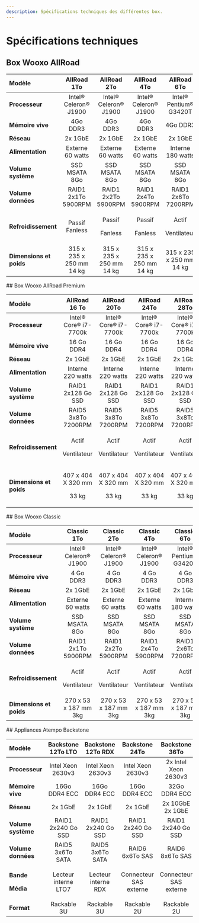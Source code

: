 ```yaml
---
description: Spécifications techniques des différentes box.
---
```


# Spécifications techniques

## Box Wooxo AllRoad

<table>
  <thead>
    <tr>
      <th style="text-align:left">Modèle</th>
      <th style="text-align:center">AllRoad 1To</th>
      <th style="text-align:center">AllRoad 2To</th>
      <th style="text-align:center">AllRoad 4To</th>
      <th style="text-align:center">AllRoad 6To</th>
      <th style="text-align:center">AllRoad 8To</th>
      <th style="text-align:center">AllRoad 10To</th>
      <th style="text-align:center">AllRoad 12To</th>
      <th style="text-align:center">AllRoad 14To</th>
    </tr>
  </thead>
  <tbody>
    <tr>
      <td style="text-align:left"><b>Processeur</b>
      </td>
      <td style="text-align:center">Intel® Celeron® J1900</td>
      <td style="text-align:center">Intel® Celeron® J1900</td>
      <td style="text-align:center">Intel® Celeron® J1900</td>
      <td style="text-align:center">Intel® Pentium® G3420T</td>
      <td style="text-align:center">Intel® Pentium® G3420T</td>
      <td style="text-align:center">Intel® Pentium® G3420T</td>
      <td style="text-align:center">Intel® Pentium® G3420T</td>
      <td style="text-align:center">Intel® Pentium® G3420T</td>
    </tr>
    <tr>
      <td style="text-align:left"><b>Mémoire vive</b>
      </td>
      <td style="text-align:center">4Go DDR3</td>
      <td style="text-align:center">4Go DDR3</td>
      <td style="text-align:center">4Go DDR3</td>
      <td style="text-align:center">4Go DDR3</td>
      <td style="text-align:center">4Go DDR3</td>
      <td style="text-align:center">4Go DDR3</td>
      <td style="text-align:center">4Go DDR3</td>
      <td style="text-align:center">4Go DDR3</td>
    </tr>
    <tr>
      <td style="text-align:left"><b>Réseau</b>
      </td>
      <td style="text-align:center">2x 1GbE</td>
      <td style="text-align:center">2x 1GbE</td>
      <td style="text-align:center">2x 1GbE</td>
      <td style="text-align:center">2x 1GbE</td>
      <td style="text-align:center">2x 1GbE</td>
      <td style="text-align:center">2x 1GbE</td>
      <td style="text-align:center">2x 1GbE</td>
      <td style="text-align:center">2x 1GbE</td>
    </tr>
    <tr>
      <td style="text-align:left"><b>Alimentation</b>
      </td>
      <td style="text-align:center">Externe 60 watts</td>
      <td style="text-align:center">Externe 60 watts</td>
      <td style="text-align:center">Externe 60 watts</td>
      <td style="text-align:center">Interne 180 watts</td>
      <td style="text-align:center">Interne 180 watts</td>
      <td style="text-align:center">Interne 180 watts</td>
      <td style="text-align:center">Interne 180 watts</td>
      <td style="text-align:center">Interne 180 watts</td>
    </tr>
    <tr>
      <td style="text-align:left"><b>Volume système</b>
      </td>
      <td style="text-align:center">SSD MSATA 8Go</td>
      <td style="text-align:center">SSD MSATA 8Go</td>
      <td style="text-align:center">SSD MSATA 8Go</td>
      <td style="text-align:center">SSD MSATA 8Go</td>
      <td style="text-align:center">SSD MSATA 8Go</td>
      <td style="text-align:center">SSD MSATA 8Go</td>
      <td style="text-align:center">SSD MSATA 8Go</td>
      <td style="text-align:center">SSD MSATA 8Go</td>
    </tr>
    <tr>
      <td style="text-align:left"><b>Volume données</b>
      </td>
      <td style="text-align:center">RAID1
        <br />2x1To 5900RPM</td>
      <td style="text-align:center">RAID1 2x2To 5900RPM</td>
      <td style="text-align:center">RAID1 2x4To 5900RPM</td>
      <td style="text-align:center">RAID1 2x6To 7200RPM</td>
      <td style="text-align:center">RAID1 2x8To 7200RPM</td>
      <td style="text-align:center">RAID1 2x10To 7200RPM</td>
      <td style="text-align:center">RAID1 2x12To 7200RPM</td>
      <td style="text-align:center">RAID1 2x14To 7200RPM</td>
    </tr>
    <tr>
      <td style="text-align:left"><b>Refroidissement</b>
      </td>
      <td style="text-align:center">Passif Fanless</td>
      <td style="text-align:center">
        <p>Passif</p>
        <p>Fanless</p>
      </td>
      <td style="text-align:center">
        <p>Passif</p>
        <p>Fanless</p>
      </td>
      <td style="text-align:center">
        <p>Actif</p>
        <p>Ventilateur</p>
      </td>
      <td style="text-align:center">
        <p>Actif</p>
        <p>Ventilateur</p>
      </td>
      <td style="text-align:center">
        <p>Actif</p>
        <p>Ventilateur</p>
      </td>
      <td style="text-align:center">
        <p>Actif</p>
        <p>Ventilateur</p>
      </td>
      <td style="text-align:center">
        <p>Actif</p>
        <p>Ventilateur</p>
      </td>
    </tr>
    <tr>
      <td style="text-align:left"><b>Dimensions et poids</b>
      </td>
      <td style="text-align:center">315 x 235 x 250 mm
        <br />14 kg</td>
      <td style="text-align:center">315 x 235 x 250 mm
        <br />14 kg</td>
      <td style="text-align:center">315 x 235 x 250 mm 14 kg</td>
      <td style="text-align:center">315 x 235 x 250 mm 14 kg</td>
      <td style="text-align:center">451 x 255 x 317 mm 23 kg</td>
      <td style="text-align:center">451 x 255 x 317 mm 23 kg</td>
      <td style="text-align:center">451 x 255 x 317 mm 23 kg</td>
      <td style="text-align:center">451 x 255 x 317 mm 23 kg</td>
    </tr>
  </tbody>
</table>## Box Wooxo AllRoad Premium

<table>
  <thead>
    <tr>
      <th style="text-align:left">Modèle</th>
      <th style="text-align:center">AllRoad 16 To</th>
      <th style="text-align:center">AllRoad 20To</th>
      <th style="text-align:center">AllRoad 24To</th>
      <th style="text-align:center">AllRoad 28To</th>
    </tr>
  </thead>
  <tbody>
    <tr>
      <td style="text-align:left"><b>Processeur</b>
      </td>
      <td style="text-align:center">Intel® Core® i7-7700k</td>
      <td style="text-align:center">Intel® Core® i7-7700k</td>
      <td style="text-align:center">Intel® Core® i7-7700k</td>
      <td style="text-align:center">Intel® Core® i7-7700k</td>
    </tr>
    <tr>
      <td style="text-align:left"><b>Mémoire vive</b>
      </td>
      <td style="text-align:center">16 Go DDR4</td>
      <td style="text-align:center">16 Go DDR4</td>
      <td style="text-align:center">16 Go DDR4</td>
      <td style="text-align:center">16 Go DDR4</td>
    </tr>
    <tr>
      <td style="text-align:left"><b>Réseau</b>
      </td>
      <td style="text-align:center">2x 1GbE</td>
      <td style="text-align:center">2x 1GbE</td>
      <td style="text-align:center">2x 1GbE</td>
      <td style="text-align:center">2x 1GbE</td>
    </tr>
    <tr>
      <td style="text-align:left"><b>Alimentation</b>
      </td>
      <td style="text-align:center">Interne 220 watts</td>
      <td style="text-align:center">Interne 220 watts</td>
      <td style="text-align:center">Interne 220 watts</td>
      <td style="text-align:center">Interne 220 watts</td>
    </tr>
    <tr>
      <td style="text-align:left"><b>Volume système</b>
      </td>
      <td style="text-align:center">RAID1
        <br />2x128 Go SSD</td>
      <td style="text-align:center">RAID1
        <br />2x128 Go SSD</td>
      <td style="text-align:center">RAID1
        <br />2x128 Go SSD</td>
      <td style="text-align:center">RAID1
        <br />2x128 Go SSD</td>
    </tr>
    <tr>
      <td style="text-align:left"><b>Volume données</b>
      </td>
      <td style="text-align:center">RAID5
        <br />3x8To 7200RPM</td>
      <td style="text-align:center">RAID5
        <br />3x8To 7200RPM</td>
      <td style="text-align:center">RAID5
        <br />3x8To 7200RPM</td>
      <td style="text-align:center">RAID5
        <br />3x8To 7200RPM</td>
    </tr>
    <tr>
      <td style="text-align:left"><b>Refroidissement</b>
      </td>
      <td style="text-align:center">
        <p>Actif</p>
        <p>Ventilateur</p>
      </td>
      <td style="text-align:center">
        <p>Actif</p>
        <p>Ventilateur</p>
      </td>
      <td style="text-align:center">
        <p>Actif</p>
        <p>Ventilateur</p>
      </td>
      <td style="text-align:center">
        <p>Actif</p>
        <p>Ventilateur</p>
      </td>
    </tr>
    <tr>
      <td style="text-align:left"><b>Dimensions et poids</b>
      </td>
      <td style="text-align:center">
        <p>407 x 404 X 320 mm</p>
        <p>33 kg</p>
      </td>
      <td style="text-align:center">
        <p>407 x 404 X 320 mm</p>
        <p>33 kg</p>
      </td>
      <td style="text-align:center">
        <p>407 x 404 X 320 mm</p>
        <p>33 kg</p>
      </td>
      <td style="text-align:center">
        <p>407 x 404 X 320 mm</p>
        <p>33 kg</p>
      </td>
    </tr>
  </tbody>
</table>## Box Wooxo Classic

<table>
  <thead>
    <tr>
      <th style="text-align:left">Modèle</th>
      <th style="text-align:center">Classic 1To</th>
      <th style="text-align:center">Classic 2To</th>
      <th style="text-align:center">Classic 4To</th>
      <th style="text-align:center">Classic 6To</th>
      <th style="text-align:center">Classic 8To</th>
      <th style="text-align:center">Classic 10To</th>
      <th style="text-align:center">Classic 12To</th>
      <th style="text-align:center">Classic 14To</th>
    </tr>
  </thead>
  <tbody>
    <tr>
      <td style="text-align:left"><b>Processeur</b>
      </td>
      <td style="text-align:center">Intel® Celeron® J1900</td>
      <td style="text-align:center">Intel® Celeron® J1900</td>
      <td style="text-align:center">Intel® Celeron® J1900</td>
      <td style="text-align:center">Intel® Pentium® G3420T</td>
      <td style="text-align:center">Intel® Pentium® G3420T</td>
      <td style="text-align:center">Intel® Pentium® G3420T</td>
      <td style="text-align:center">Intel® Pentium® G3420T</td>
      <td style="text-align:center">Intel® Pentium® G3420T</td>
    </tr>
    <tr>
      <td style="text-align:left"><b>Mémoire vive</b>
      </td>
      <td style="text-align:center">4 Go DDR3</td>
      <td style="text-align:center">4 Go DDR3</td>
      <td style="text-align:center">4 Go DDR3</td>
      <td style="text-align:center">4 Go DDR3</td>
      <td style="text-align:center">4 Go DDR3</td>
      <td style="text-align:center">4 Go DDR3</td>
      <td style="text-align:center">4 Go DDR3</td>
      <td style="text-align:center">4 Go DDR3</td>
    </tr>
    <tr>
      <td style="text-align:left"><b>Réseau</b>
      </td>
      <td style="text-align:center">2x 1GbE</td>
      <td style="text-align:center">2x 1GbE</td>
      <td style="text-align:center">2x 1GbE</td>
      <td style="text-align:center">2x 1GbE</td>
      <td style="text-align:center">2x 1GbE</td>
      <td style="text-align:center">2x 1GbE</td>
      <td style="text-align:center">2x 1GbE</td>
      <td style="text-align:center">2x 1GbE</td>
    </tr>
    <tr>
      <td style="text-align:left"><b>Alimentation</b>
      </td>
      <td style="text-align:center">Externe 60 watts</td>
      <td style="text-align:center">Externe 60 watts</td>
      <td style="text-align:center">Externe 60 watts</td>
      <td style="text-align:center">Interne 180 watts</td>
      <td style="text-align:center">Interne 180 watts</td>
      <td style="text-align:center">Interne 180 watts</td>
      <td style="text-align:center">Interne 180 watts</td>
      <td style="text-align:center">Interne 180 watts</td>
    </tr>
    <tr>
      <td style="text-align:left"><b>Volume système</b>
      </td>
      <td style="text-align:center">SSD MSATA 8Go</td>
      <td style="text-align:center">SSD MSATA 8Go</td>
      <td style="text-align:center">SSD MSATA 8Go</td>
      <td style="text-align:center">SSD MSATA 8Go</td>
      <td style="text-align:center">SSD MSATA 8Go</td>
      <td style="text-align:center">SSD MSATA 8Go</td>
      <td style="text-align:center">SSD MSATA 8Go</td>
      <td style="text-align:center">SSD MSATA 8Go</td>
    </tr>
    <tr>
      <td style="text-align:left"><b>Volume données</b>
      </td>
      <td style="text-align:center">RAID1 2x1To 5900RPM</td>
      <td style="text-align:center">RAID1 2x2To 5900RPM</td>
      <td style="text-align:center">RAID1 2x4To 5900RPM</td>
      <td style="text-align:center">RAID1 2x6To 7200RPM</td>
      <td style="text-align:center">RAID1 2x8To 7200RPM</td>
      <td style="text-align:center">RAID1 2x10To 7200RPM</td>
      <td style="text-align:center">RAID1 2x12To
        <br />7200RPM</td>
      <td style="text-align:center">RAID1 2x14To
        <br />7200RPM</td>
    </tr>
    <tr>
      <td style="text-align:left"><b>Refroidissement</b>
      </td>
      <td style="text-align:center">
        <p>Actif</p>
        <p>Ventilateur</p>
      </td>
      <td style="text-align:center">
        <p>Actif</p>
        <p>Ventilateur</p>
      </td>
      <td style="text-align:center">
        <p>Actif</p>
        <p>Ventilateur</p>
      </td>
      <td style="text-align:center">
        <p>Actif</p>
        <p>Ventilateur</p>
      </td>
      <td style="text-align:center">
        <p>Actif</p>
        <p>Ventilateur</p>
      </td>
      <td style="text-align:center">
        <p>Actif</p>
        <p>Ventilateur</p>
      </td>
      <td style="text-align:center">
        <p>Actif</p>
        <p>Ventilateur</p>
      </td>
      <td style="text-align:center">
        <p>Actif</p>
        <p>Ventilateur</p>
      </td>
    </tr>
    <tr>
      <td style="text-align:left"><b>Dimensions et poids</b>
      </td>
      <td style="text-align:center">270 x 53 x 187 mm 3kg</td>
      <td style="text-align:center">270 x 53 x 187 mm 3kg</td>
      <td style="text-align:center">270 x 53 x 187 mm 3kg</td>
      <td style="text-align:center">270 x 53 x 187 mm 3kg</td>
      <td style="text-align:center">270 x 53 x 187 mm 3kg</td>
      <td style="text-align:center">270 x 53 x 187 mm 3kg</td>
      <td style="text-align:center">270 x 53 x 187 mm 3kg</td>
      <td style="text-align:center">270 x 53 x 187 mm 3kg</td>
    </tr>
  </tbody>
</table>## ​Appliances Atempo Backstone

<table>
  <thead>
    <tr>
      <th style="text-align:left">Modèle</th>
      <th style="text-align:center">Backstone 12To LTO</th>
      <th style="text-align:center">Backstone 12To RDX</th>
      <th style="text-align:center">Backstone 24To</th>
      <th style="text-align:center">Backstone 36To</th>
      <th style="text-align:center">Backstone 60To</th>
      <th style="text-align:center">Backstone 80To</th>
      <th style="text-align:center">Backstone 120To</th>
      <th style="text-align:center">Backstone 240To</th>
    </tr>
  </thead>
  <tbody>
    <tr>
      <td style="text-align:left"><b>Processeur</b>
      </td>
      <td style="text-align:center">Intel Xeon 2630v3</td>
      <td style="text-align:center">Intel Xeon 2630v3</td>
      <td style="text-align:center">Intel Xeon 2630v3</td>
      <td style="text-align:center">2x Intel Xeon 2630v3</td>
      <td style="text-align:center">2x Intel Xeon 2630v3</td>
      <td style="text-align:center">2x Intel Xeon 2630v3</td>
      <td style="text-align:center">2x Intel Xeon 2630v3</td>
      <td style="text-align:center">2x Intel Xeon 2630v3</td>
    </tr>
    <tr>
      <td style="text-align:left"><b>Mémoire vive</b>
      </td>
      <td style="text-align:center">16Go DDR4 ECC</td>
      <td style="text-align:center">16Go DDR4 ECC</td>
      <td style="text-align:center">16Go DDR4 ECC</td>
      <td style="text-align:center">32Go DDR4 ECC</td>
      <td style="text-align:center">32Go DDR4 ECC</td>
      <td style="text-align:center">64Go DDR4 ECC</td>
      <td style="text-align:center">64Go DDR4 ECC</td>
      <td style="text-align:center">64Go DDR4 ECC</td>
    </tr>
    <tr>
      <td style="text-align:left"><b>Réseau</b>
      </td>
      <td style="text-align:center">2x 1GbE</td>
      <td style="text-align:center">2x 1GbE</td>
      <td style="text-align:center">2x 1GbE</td>
      <td style="text-align:center">2x 10GbE 2x 1GbE</td>
      <td style="text-align:center">2x 10GbE 2x 1GbE</td>
      <td style="text-align:center">2x 10GbE 2x 1GbE</td>
      <td style="text-align:center">2x 10GbE 2x 1GbE</td>
      <td style="text-align:center">2x 10GbE 2x 1GbE</td>
    </tr>
    <tr>
      <td style="text-align:left"><b>Volume système</b>
      </td>
      <td style="text-align:center">RAID1
        <br />2x240 Go SSD</td>
      <td style="text-align:center">RAID1
        <br />2x240 Go SSD</td>
      <td style="text-align:center">RAID1
        <br />2x240 Go SSD</td>
      <td style="text-align:center">RAID1
        <br />2x240 Go SSD</td>
      <td style="text-align:center">RAID1
        <br />2x240 Go SSD</td>
      <td style="text-align:center">RAID1
        <br />2x240 Go SSD</td>
      <td style="text-align:center">RAID1
        <br />2x240 Go SSD</td>
      <td style="text-align:center">RAID1
        <br />2x480 Go SSD</td>
    </tr>
    <tr>
      <td style="text-align:left"><b>Volume données</b>
      </td>
      <td style="text-align:center">RAID5
        <br />3x6To SATA</td>
      <td style="text-align:center">RAID5
        <br />3x6To SATA</td>
      <td style="text-align:center">RAID6
        <br />6x6To SAS</td>
      <td style="text-align:center">RAID6
        <br />8x6To SAS</td>
      <td style="text-align:center">RAID6
        <br />12x6To SAS</td>
      <td style="text-align:center">RAID6
        <br />12x8To SAS</td>
      <td style="text-align:center">RAID6
        <br />12x12To SAS</td>
      <td style="text-align:center">RAID6
        <br />24x12To SAS</td>
    </tr>
    <tr>
      <td style="text-align:left">
        <p><b>Bande</b>
        </p>
        <p><b>Média</b>
        </p>
      </td>
      <td style="text-align:center">Lecteur interne LTO7</td>
      <td style="text-align:center">Lecteur interne RDX</td>
      <td style="text-align:center">Connecteur SAS externe</td>
      <td style="text-align:center">Connecteur SAS externe</td>
      <td style="text-align:center">Connecteur SAS externe</td>
      <td style="text-align:center">Connecteur SAS externe</td>
      <td style="text-align:center">Connecteur SAS externe</td>
      <td style="text-align:center">Connecteur SAS externe</td>
    </tr>
    <tr>
      <td style="text-align:left"><b>Format</b>
      </td>
      <td style="text-align:center">Rackable 3U</td>
      <td style="text-align:center">Rackable 3U</td>
      <td style="text-align:center">Rackable 2U</td>
      <td style="text-align:center">Rackable 2U</td>
      <td style="text-align:center">Rackable 2U</td>
      <td style="text-align:center">Rackable 2U</td>
      <td style="text-align:center">Rackable 2U</td>
      <td style="text-align:center">Rackable 4U</td>
    </tr>
  </tbody>
</table>

